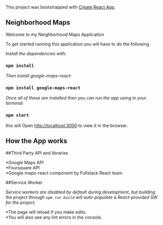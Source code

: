 This project was bootstrapped with [Create React App](https://github.com/facebook/create-react-app).

## Neighborhood Maps

Welcome to my Neighborhood Maps Application

To get started running this application you will have to do the following

*Install the dependencies with:*

  ### `npm install`

*Then install google-maps-react:*

  ### `npm install google-maps-react`

*Once all of these are installed then you can run the app using in your terminal:*

  ### `npm start`

this will Open [http://localhost:3000](http://localhost:3000) to view it in the browser.

## How the App works
 


##Third Party API and libraries

*Google Maps API<br>
*Foursquare API<br>
*Google-maps-react component by Fullstack React team 


##Service Worker

*Service workers are disabled by default during development, but building the project through `npm run build` will auto-populate a React-provided SW for the project.*

*The page will reload if you make edits.<br>
*You will also see any lint errors in the console.

